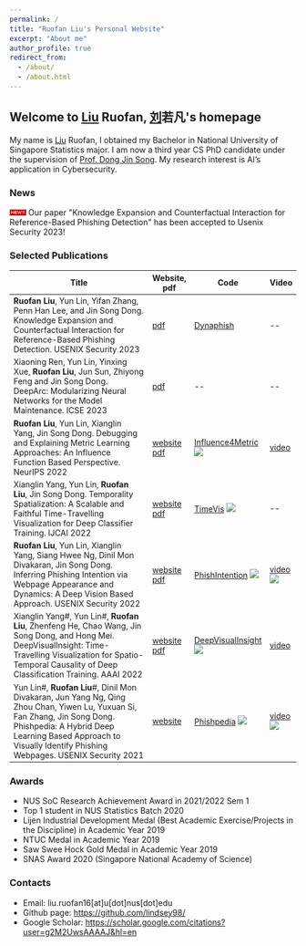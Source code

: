 ```yaml
---
permalink: /
title: "Ruofan Liu's Personal Website"
excerpt: "About me"
author_profile: true
redirect_from: 
  - /about/
  - /about.html
---
```


## Welcome to <u>Liu</u> Ruofan, <u>刘</u>若凡's homepage
My name is <u>Liu</u> Ruofan, I obtained my Bachelor in National University of Singapore Statistics major. 
I am now a third year CS PhD candidate under the supervision of [Prof. Dong Jin Song](https://www.comp.nus.edu.sg/~dongjs/). 
My research interest is AI’s application in Cybersecurity. 

### News 
<img src="./_pages/icon_new.gif"> Our paper "Knowledge Expansion and Counterfactual Interaction for Reference-Based Phishing Detection" has been accepted to Usenix Security 2023! 

### Selected Publications
<table  style="width:100%">
  <thead>
    <tr>
      <th style="width:60%">Title</th>
      <th>Website, pdf</th>
      <th>Code</th>
      <th>Video</th>
    </tr>
  </thead>
  
  <tbody>
    <tr>
      <td> <b>Ruofan Liu</b>, Yun Lin, Yifan Zhang, Penn Han Lee, and Jin Song Dong. Knowledge Expansion and Counterfactual Interaction for Reference-Based Phishing Detection. USENIX Security 2023 </td>
      <td> <a href="../files/DynaPhish_paper (11).pdf">pdf</a> </td>
      <td> <a href="https://github.com/lindsey98/Dynaphish">Dynaphish</a> </td>
      <td> -- </td>
    </tr>
    <tr>
      <td> Xiaoning Ren, Yun Lin, Yinxing Xue, <b>Ruofan Liu</b>, Jun Sun, Zhiyong Feng and Jin Song Dong. DeepArc: Modularizing Neural Networks for the Model Maintenance. ICSE 2023 </td>
      <td> <a href="http://linyun.info/publications/icse23.pdf">pdf</a> </td>
      <td> -- </td>
      <td> -- </td>
    </tr>
    <tr>
      <td> <b>Ruofan Liu</b>, Yun Lin, Xianglin Yang, Jin Song Dong. Debugging and Explaining Metric Learning Approaches: An Influence Function Based Perspective. NeurIPS 2022 </td>
      <td> <a href="https://sites.google.com/view/empirical-influence-function/">website</a> <a href="http://linyun.info/publications/neurips22.pdf">pdf</a> </td>
      <td> <a href="https://github.com/lindsey98/Influence_function_metric_learning">Influence4Metric</a> <img src="https://img.shields.io/github/stars/lindsey98/Influence_function_metric_learning.svg"> </td>
      <td> <a href="https://recorder-v3.slideslive.com/?share=71990&s=9d4e64bb-8057-4725-a30c-0f753fa89ee4">video</a> </td>
    </tr>
    <tr>
      <td> Xianglin Yang, Yun Lin, <b>Ruofan Liu</b>, Jin Song Dong. Temporality Spatialization: A Scalable and Faithful Time-Travelling Visualization for Deep Classifier Training. IJCAI 2022 </td>
      <td> <a href="https://sites.google.com/view/timevis/home">website</a> <a href="http://linyun.info/publications/ijcai22.pdf">pdf</a> </td>
      <td> <a href="https://github.com/xianglinyang/SingleVisualization">TimeVis</a> <img src="https://img.shields.io/github/stars/xianglinyang/SingleVisualization.svg"></td>
      <td> -- </td>
    </tr>
    <tr>
      <td> <b>Ruofan Liu</b>, Yun Lin,  Xianglin Yang, Siang Hwee Ng, Dinil Mon Divakaran, Jin Song Dong. Inferring Phishing Intention via Webpage Appearance and Dynamics: A Deep Vision Based Approach. USENIX Security 2022 </td>
      <td> <a href="https://sites.google.com/view/phishintention/home">website</a> <a href="http://linyun.info/publications/usenix22.pdf">pdf</a> </td>
      <td> <a href="https://github.com/lindsey98/PhishIntention">PhishIntention</a> <img src="https://img.shields.io/github/stars/lindsey98/PhishIntention.svg"></td>
      <td> <a href="https://youtu.be/yU7FrlSJ818">video</a> <img src="https://img.shields.io/youtube/views/yU7FrlSJ818?style=social" width="200"></td>
    </tr>
    <tr>
      <td> Xianglin Yang#, Yun Lin#, <b>Ruofan Liu</b>, Zhenfeng He, Chao Wang, Jin Song Dong, and Hong Mei. DeepVisualInsight: Time-Travelling Visualization for Spatio-Temporal Causality of Deep Classification Training. AAAI 2022 </td>
      <td> <a href="https://sites.google.com/view/deepvisualinsight/home">website</a> <a href="http://linyun.info/publications/deepvisualinsight-aaai22.pdf">pdf</a> </td>
      <td> <a href="https://github.com/xianglinyang/DeepVisualInsight">DeepVisualInsight</a> <img src="https://img.shields.io/github/stars/xianglinyang/DeepVisualInsight.svg"> </td>
      <td> <a href="https://recorder-v3.slideslive.com/?share=57789&s=e8f4c2ef-76e9-48be-89a0-76b2ca201a27">video</a> </td>
    </tr>
    <tr>
      <td> Yun Lin#, <b>Ruofan Liu</b>#, Dinil Mon Divakaran, Jun Yang Ng, Qing Zhou Chan, Yiwen Lu, Yuxuan Si, Fan Zhang, Jin Song Dong. Phishpedia: A Hybrid Deep Learning Based Approach to Visually Identify Phishing Webpages. USENIX Security 2021 </td>
      <td> <a href="https://sites.google.com/view/phishpedia-site/home">website</a> <a href="http://linyun.info/publications/usenix21.pdf"></a> </td>
      <td> <a href="https://github.com/lindsey98/Phishpedia">Phishpedia</a> <img src="https://img.shields.io/github/stars/lindsey98/Phishpedia.svg"> </td>
      <td> <a href="https://youtu.be/ZQOH1RW5DmY">video</a> <img src="https://img.shields.io/youtube/views/ZQOH1RW5DmY?style=social" width="200"> </td>
    </tr>
  </tbody>
</table>



### Awards
- NUS SoC Research Achievement Award in 2021/2022 Sem 1
- Top 1 student in NUS Statistics Batch 2020
- Lijen Industrial Development Medal (Best Academic Exercise/Projects in the Discipline) in Academic Year 2019
- NTUC Medal in Academic Year 2019
- Saw Swee Hock Gold Medal in Academic Year 2019
- SNAS Award 2020 (Singapore National Academy of Science)

### Contacts 
- Email: liu.ruofan16[at]u[dot]nus[dot]edu
- Github page: https://github.com/lindsey98/
- Google Scholar: https://scholar.google.com/citations?user=g2M2UwsAAAAJ&hl=en
